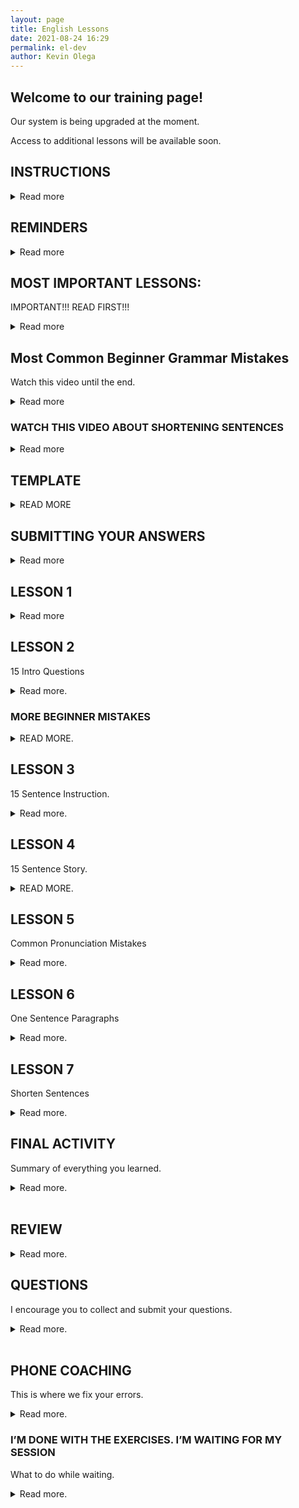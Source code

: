 ```yaml
--- 
layout: page
title: English Lessons
date: 2021-08-24 16:29
permalink: el-dev
author: Kevin Olega 
--- 
```

<h2>Welcome to our training page!</h2>

<p>Our system is being upgraded at the moment.</p>
<p>Access to additional lessons will be available soon.</p>

<h2>INSTRUCTIONS</h2>

<details>
    <summary>Read more</summary>

<p><iframe width="560" height="315" src="https://www.youtube.com/embed/1rOvYh6UMQM" title="YouTube video player" frameborder="0" allow="accelerometer; autoplay; clipboard-write; encrypted-media; gyroscope; picture-in-picture" allowfullscreen></iframe></p>
<p>Watch the video until the end.</p>
<p>Please let me know that you finished watching the video. </p>
<p>[CLICK HERE TO LEAVE A COMMENT](https://youtu.be/1rOvYh6UMQM).</p>
</details>

<h2>REMINDERS</h2>
<details>
    <summary>Read more</summary>

<p>Please read all the lessons and instructions carefully.</p>
<p>Please answer all activities.</p>
<p>Please follow the one-sentence paragraph format when you submit your answers. </p>
<p>The one-sentence paragraph format is explained in the lessons Removing Bad Habits and Lesson 6 One-Sentence Paragraph.</p>
<p>The minimum number of sentences for most of the writing exercises is fifteen sentences.</p>
<p>We record a video of your phone coaching session for training purposes.</p>
<p>We publish some of the coaching sessions to our YouTube channel.</p>
<p>We'll inspect your answers one sentence at a time during the coaching session.</p>
<p>We would like to avoid publishing our student's private information.</p>
<p>Please do not include personal info like your complete name, and complete address in your answers.</p>
<p>Your first name or nickname is fine for all of our questions.</p>
<p>Do not say: My name is James Kevin Olega. You may call me Kevin for short.</p>
<p>Instead say: My name is Kevin.</p>
<p>Do not say: I live in 123 Paper Street BF Homes Sucat Parañaque City.</p>
<p>Say: I live in Parañaque City.</p>
<p>The second example sounds more confident.</p>
<p>Please remember to:</p>
<ol>
    <li>Follow the One Sentence Paragraph Format</li>
    <li>Shorten your sentences. Your sentence needs to have only one idea.</li>
    <li>Write complete sentences.</li>
    <li>Run your answers through a spelling and grammar check program. We use <a href="https://grammarly.com">Grammarly</a>.</li>
    <li>Read your answers aloud before submitting.</li>
    <li>Use simple words.</li>
    <li>Always ask yourself the questions: Does this sentence express exactly what I want to say? How can I say this sentence better?</li>
    <li>Translate your sentences whenever you are stuck. Write your thoughts in Filipino, then English, so you could compare the two versions to see if you have a clear message. </li>
</ol>
<p><strong>English became more exhibition instead of communication back in junior and senior high school.</strong></p>
<p>Your English needs to focus on communication instead of exhibition to succeed as a professional.</p>
<p>Your goal is to convey simple messages that are easy to understand.</p>
<p><strong>AVOID:</strong></p>
<ol>
    <li>Big paragraphs.</li>
    <li>Compound, complex, and long, compound-complex sentences.</li>
    <li>Fancy or complicated words.</li>
</ol>
<p>Our goal is to reinforce your understanding of the basic rules.</p>
<p>You can go back to adding flair to your communication after you've mastered the basics.</p>
<p>Please read REMOVING BAD HABITS as many times as you need.</p>
<p>Send us an email for questions.</p>
</details>

<h2>MOST IMPORTANT LESSONS:</h2>
<p>IMPORTANT!!! READ FIRST!!!</p>
<details>
    <summary>Read more</summary>

<p>Please download and read these before answering the activities.</p>
<p><strong>Removing Bad Habits - <a href="https://drive.google.com/file/d/10Z3KhcQFQZzeCLy6HgGZV6sG91pUAM64/view?usp=sharing">DOWNLOAD</a></strong></p>
<p><strong>READ: WRITING BEFORE SPEAKING - <a href="https://drive.google.com/file/d/1pOn2YAtoBk5xtdly-KDHGnzBrx2f_ZAr/view?usp=sharing">DOWNLOAD</a>
</strong></p>
<p>Research the Feynman Technique. <a href="https://minimalchanges.com/feynman">Read my explanation on the Feynman Technique</a>.</p>
<p><strong>Write in Filipino when you're stuck - <a href="https://drive.google.com/file/d/117PCpIl0PBJVGHSkKuraTfDrV9vwFQSS/view?usp=sharing">Read my explanation.</a></strong></p>
</details>

<h2>Most Common Beginner Grammar Mistakes</h2>
<p>Watch this video until the end.</p>
<details>
    <summary>Read more</summary>

<p><iframe width="560" height="315" src="https://www.youtube.com/embed/xUe_mOFkm84" title="YouTube video player" frameborder="0" allow="accelerometer; autoplay; clipboard-write; encrypted-media; gyroscope; picture-in-picture" allowfullscreen></iframe></p>
<p>Please let me know that you finished watching the video by <a href="https://youtu.be/xUe_mOFkm84">leaving a comment about what you learned</a>.</p>
<p><a href="https://callcentertrainingtips.com/fixthis">Read about how to fix the most common beginner grammar mistakes.</a></p>
<p><strong><a href="https://youtube.com/callcentertrainingtips?sub_confirmation=1">SUBSCRIBE TO MY YOUTUBE CHANNEL</a></strong></p>
</details>

<h3>WATCH THIS VIDEO ABOUT SHORTENING SENTENCES</h3>
<details>
    <summary>Read more</summary>

<p><iframe width="560" height="315" src="https://www.youtube.com/embed/JXVe3t5tTo0" frameborder="0" allow="accelerometer; autoplay; clipboard-write; encrypted-media; gyroscope; picture-in-picture" allowfullscreen></iframe></p>
<p>Watch the video until the end and let me know that you're done by <a href="https://youtu.be/JXVe3t5tTo0">leaving a comment explaining what you learned</a>.</p>
</details>

<h2>TEMPLATE</h2>

<details>
    <summary>READ MORE</summary>
    <p>I wrote a template to help you format your answers.</p>
    <p><a href="https://docs.google.com/document/d/1tBtC3xb13hvuVB7Tu4Qp-hzY3sK1or6sS4N4jJ6z5uE/copy">WEEK 1 Writing Exercise Template</a></p>
</details>

<!-- notes -->
<h2>SUBMITTING YOUR ANSWERS</h2>
<details>
    <summary>Read more</summary>

<p>Submit your answers using Google Docs.</p>
<p>I will give feedback directly on your on the file.</p>
<p>Share the file to callcentertrainingtips@gmail.com</p>
<p>If you have Gmail, you already have Google Docs. </p>
<p>Visit <a href="https://drive.google.com">https://drive.google.com</a> and create a new document.</p>
<p>If you're using a mobile device, Google Docs is available on both <a href="https://apps.apple.com/us/app/google-docs-sync-edit-share/id842842640">iOS</a> and <a href="https://play.google.com/store/apps/details?id=com.google.android.apps.docs.editors.docs&hl=en&gl=US">Android</a>.</p>
<p><strong>WATCH THIS GUIDE:</strong></p>
<p><iframe width="560" height="315" src="https://www.youtube.com/embed/1OSLCxKX11U" frameborder="0" allow="accelerometer; autoplay; clipboard-write; encrypted-media; gyroscope; picture-in-picture" allowfullscreen></iframe></p>
<p>Watch the video until the end.</p>
<p>Let me know that you're done.</p>
<p><a href="https://youtu.be/1OSLCxKX11U">LEAVE A COMMENT</a>.</p>
</details>

<h2>LESSON 1</h2>
<details>
    <summary>Read more</summary>

<p>15 Sentence Introductions</p>
<p>Answer with a minimum of 15 sentences.</p>
<p><a href="https://drive.google.com/file/d/1_K2OUYFgWtJP4Mu7SWKW-PBSqBlJGfFV/view?usp=sharing">DOWNLOAD</a></p>
<p>PREVIEW:</p>
<ul><li>My name is Kevin</li>
    <li>I used to work as.</li>
    <li>I used to work for.</li>
</ul>
<p>Watch the video until the end.</p>
<p>Let me know that you finished watching the video.</p>
<p><iframe width="560" height="315" src="https://www.youtube.com/embed/Ju9H7ZEbn5g" frameborder="0" allow="accelerometer; autoplay; clipboard-write; encrypted-media; gyroscope; picture-in-picture" allowfullscreen></iframe></p>
<p><a href="https://youtu.be/Ju9H7ZEbn5g">LEAVE A COMMENT</a>.</p>
</details>
<h2>LESSON 2</h2>
<p>15 Intro Questions</p>
<details>
    <summary>Read more.</summary>

    <p><a href="https://drive.google.com/file/d/17tM6ajfniAfTMRZ2Z1YjVnc2UuVn-sdJ/view?usp=sharing">DOWNLOAD ACTIVITY</a></p>
    <p><iframe width="560" height="315" src="https://www.youtube.com/embed/s-oMVy-dJlc" frameborder="0" allow="accelerometer; autoplay; clipboard-write; encrypted-media; gyroscope; picture-in-picture" allowfullscreen></iframe></p>
    <p>Watch the video until the end.</p>
    <p>Please let me know.</p>
    <p><a href="https://youtu.be/s-oMVy-dJlc">LEAVE A COMMENT</a>.</p>
    <br>
    <p><a href="https://drive.google.com/file/d/1STewo-9ytr7aRehXPB7CDAfO_BcxnssU/view?usp=sharing">READ BONUS LESSON</a>.</p>
</details>

<h3>MORE BEGINNER MISTAKES</h3>

<details>
    <summary>READ MORE.</summary>

    <p><iframe width="560" height="315" src="https://www.youtube.com/embed/xUe_mOFkm84" title="YouTube video player" frameborder="0" allow="accelerometer; autoplay; clipboard-write; encrypted-media; gyroscope; picture-in-picture" allowfullscreen></iframe></p>
    <p>Watch the video until the end.</p>
    <p>Please let me know that you finished watching the video. </p>
    <p><a href="https://youtu.be/xUe_mOFkm84"></a>LEAVE A COMMENT</p>
    <br>
    <p>Please read this lesson again before proceeding to activity 3.</p>
    <p><a href="https://callcentertrainingtips.com/fixthis">CLICK HERE TO READ LESSON</a>.</p>
    <p>Please work on your grammar by reviewing your past answers. Look for errors and rewrite until you have corrected all the sentences. Our goal is to find and fix all the errors.</p>
</details>

<h2>LESSON 3</h2>
<p>15 Sentence Instruction. </p>
<details>
    <summary>Read more.</summary>
    <br>
    <br>
    <p><a href="https://drive.google.com/file/d/1hodmJccbOTOTJxV0IOiMOaWk0CR1LoNv/view?usp=sharing">DOWNLOAD</a>.</p>
    <p>Write a fifteen sentence instruction on how to commute to the office (current, past, or future) or nearest mall.</p>
    <p>Please remember to:</p>
    <ol>
        <li>Include Street Names.</li>
        <li>Include Landmarks.</li>
        <li>Include the vehicles they are riding.</li>
        <li>Include what you'll tell the driver.</li>
        <li>Include where to get a ride and where to get off.</li>
    </ol>
    <p>Your instructions need to be understandable to people who are both commuting or driving.</p>
    <p>I want you to imagine that this activity has a prize. Your family will receive ₱500,000 a year if the person understands your instructions.</p>
    <p>Then I want you to imagine the money being received by the person you hate the most if the reader doesn't understand your instructions.</p>
    <p>How much detail would you put into the instructions?</p>
    <p><iframe width="560" height="315" src="https://www.youtube.com/embed/t2w17QfMIXI" title="YouTube video player" frameborder="0" allow="accelerometer; autoplay; clipboard-write; encrypted-media; gyroscope; picture-in-picture" allowfullscreen></iframe></p>
    <p>Let me know that you're done.</p>
    <p><a href="https://youtu.be/t2w17QfMIXI"></a>COMMENT</p>
</details>

<h2>LESSON 4</h2>
<p>15 Sentence Story.</p>
<details>
    <summary>READ MORE.</summary>
    <p><a href="https://drive.google.com/file/d/1s2bKyzpV6HNWSZ2LZzOjBDVDxWS4ZJiT/view?usp=sharing">DOWNLOAD</a></p>
    <p>PREVIEW:</p>
    <ol>
        <li>What’s the story of your favorite song?</li>
        <li>What’s the story of your favorite movie or TV show?</li>
    </ol>
</details>

<h2>LESSON 5</h2>
<p>Common Pronunciation Mistakes</p>
<details>
    <summary>Read more.</summary>
    <p><a href="https://drive.google.com/file/d/150XzfiT9zqdtOFrOs3LibsOZYoOas-4d/view?usp=sharing">DOWNLOAD</a>.</p>
    <p>PREVIEW:</p>
    <ul>
        <li>B and V</li>
        <li>P and F</li>
        <li>Th and D</li>
        <li>Sample Words</li>
    </ul>
    <p>ACTIVITY:</p>
    <p>Please write down what you learned in this lesson.</p>
    <p>Write a minimum of 15 sentences.</p>
    <p>Describe what you learned using your own words.</p>
    <p>What sounds do you have a difficult time pronouncing?</p>
    <p>What sounds in the lesson do you find easy to speak?</p>
    <p>What words do you have a problem with?</p>
</details>

<h2>LESSON 6</h2>
<p>One Sentence Paragraphs</p>
<details>
    <summary>Read more.</summary>
    <p><p><a href="https://drive.google.com/file/d/1dfNBxg9T17yKpS8CO4RB_4A9LlISxIuZ/view?usp=sharing">DOWNLOAD</a></p></p>
    <p>ACTIVITY:</p>
    <p>Please write down what you learned in this lesson.</p>
    <p>Write a minimum of 15 sentences.</p>
    <p>Describe what you learned using your own words.</p>
    <p>Why do you need to use one sentence paragraphs?</p>
    <p>What negative consequence happens when you compress all the sentences together?</p>
</details>

<h2>LESSON 7</h2>
<p>Shorten Sentences</p>
<details>
    <summary>Read more.</summary>
    <br>
    <br>
    <p><a href="https://drive.google.com/file/d/1ACz08BLtYML_BSQ6tiNP0ECr8Gm38820/view?usp=sharing">DOWNLOAD</a></p>
    <p>I’d like to point out that this is the most important lesson in the module.</p>
    <p>If you can shorten all of your sentences, everything you write and say will be error-free and easy to understand.</p>
    <p><iframe width="560" height="315" src="https://www.youtube.com/embed/73guG1Usr_c" title="YouTube video player" frameborder="0" allow="accelerometer; autoplay; clipboard-write; encrypted-media; gyroscope; picture-in-picture" allowfullscreen></iframe></p>
    <p>Let me know that you’re done.</p>
    <p><a href="https://youtu.be/73guG1Usr_c">VIDEO</a></p>
    <p>ADDITIONAL READING:</p>
    <p><a href="https://callcentertrainingtips.com/ssse">READ: Shortened Sentence Simplified Explanation</a></p>
</details>

<h2>FINAL ACTIVITY</h2>
<p>Summary of everything you learned.</p>
<details>
    <summary>Read more.</summary>
    <br>
    <br>
    <p>PART 1</p>
    <p>Please write a summary of what you learned from each exercise. Write 3-5 sentences.</p>
    <p>Include the following details:</p>
    <ul>
        <li>What I learned…</li>
        <li>How does the lesson apply to getting a job?</li>
        <li>How does this lesson apply to personal conversations?</li>
    </ul>
    <p>PART 2:</p>
    <p>Answer the following:</p>
    <ul>
        <li>What’s your feedback on the lessons so far?</li>
        <li>How was your experience?</li>
        <li>How do you feel the lessons will help you communicate better?</li>
        <li>What mistakes did we correct during the exercises?</li>
    </ul>
    <p></p>
    <p><a href="https://docs.google.com/document/d/1N_1dmbqNg8rZpEiap1YoVfxJrWeBZsCmdjtnJVLwZTE/copy">ANSWER ACTIVITY</a></p>
</details>
<br>
<h2>REVIEW</h2>
<details>
    <summary>Read more.</summary>
    <br>
    <br>
    <p>Read all of your answers aloud.</p>
    <p>Start from lesson one until the final activity.</p>
    <p>Apply corrections to any errors that you find.</p>
    <p>Watch the video again and let me know it’s your second time.
<a href="https://youtu.be/xUe_mOFkm84">COMMENT</a></p>
</details>
<h2>QUESTIONS</h2>
<p>I encourage you to collect and submit your questions.</p>
<details>
    <summary>Read more.</summary>
    <br>
    <br>
    <p>Write your questions on the final page of all writing exercises.</p>
    <p>We will discuss your questions during coaching.</p>
    <p>Alternatively, we’ll produce a video to answer your questions.</p>
</details>
<br>

<h2>PHONE COACHING</h2>
<p>This is where we fix your errors.</p>
<details>
    <summary>Read more.</summary>
    <p>Please send ALL your answers before scheduling the phone coaching.</p>
    <p>Please send us an email to let us know that you’re done with lessons 1-7.</p>
    <p>We will check your answers.</p>
    <p>If answers are incomplete, we will ask you to complete the answers.</p>
    <p>This is a sample of what happens in the phone coaching session.</p>
    <ul>
        <li>We discuss your experience.</li>
        <li>We discuss your grammar and pronunciation during session one.</li>
        <li>I will point out all your errors in the session.</li>
        <li>We record all coaching sessions and share or publish some of our sessions.</li>
    </ul>
    <p>We would like to avoid publishing personal information.</p>
    <p>Please remove complete names from your answers.</p>
    <p>Please do not include your complete address in your answers.</p>
    <p>Leave a comment on the video to let us know that you finished watching the session.</p>
    <p><iframe width="560" height="315" src="https://www.youtube.com/embed/7X-XOJ1SCMc" title="YouTube video player" frameborder="0" allow="accelerometer; autoplay; clipboard-write; encrypted-media; gyroscope; picture-in-picture" allowfullscreen></iframe></p>
    <p><a href="https://www.youtube.com/watch?v=7X-XOJ1SCMc">COMMENT</a>.</p>
    <p>Thanks!</p>
    <p><a href="https://callcentertrainingtips.com/coaching-calendar" class="button focus">SCHEDULE COACHING</a>a></p>
</details>

<h3>I’M DONE WITH THE EXERCISES. I’M WAITING FOR MY SESSION</h3>
<p>What to do while waiting.</p>
<details>
    <summary>Read more.</summary>
    <br>
    <br>
    <p>Sometimes the coaching schedule gets filled up.</p>
    <p>We prepared some additional activities for you.</p>
    <p>While waiting for your phone coaching schedule, begin watching our recorded sessions with other students.</p>
    <p>We provide a wealth of information during phone coaching.</p>
    <p>The more questions you ask, the more answers we can give you.</p>
    <p>Unfortunately, we don’t always have the time to cover all the questions and sometimes we forget to cover something that you want to know.</p>
    <p>We recommend that you list down all your questions so we can answer all those at the end of the session.</p>
    <p>The good news is you receive the benefit other students receive because all the sessions are recorded.</p>
    <p>Click the links to watch the other sessions and discover the challenges of other people and what solutions we came with together.</p>
    <p>The more you understand about how we solve the problems together the better your problem solving skills become.</p>
    <p>Your problem solving skills get better as you understand how we solve different problems.</p>
    <p>Higher level communication skills become available as a consequence of heightened problem solving skills.</p>
    <p><strong>BONUS:</strong></p>
    <p><a href="https://callcentertrainingtips.com/waitingc1/">FURTHER READING: HOW TO CHECK YOUR ANSWERS FOR ERRORS</a></p>
    <p><a href="https://callcentertrainingtips.com/se">FURTHER READING: My stories are examples</a></p>
    <p><a href="https://youtube.com/callcentertrainingtips?sub_confirmation=1">SUBSCRIBE TO MY YOUTUBE CHANNEL</a></p>
    <p><a href="https://callcentertrainingtips.com/writingexercise/">READ: Improve Your Communication with Writing Exercises</a></p>
    <p><a href="https://callcentertrainingtips.com/videos">ACCESS BONUS VIDEOS</a></p>
</details>